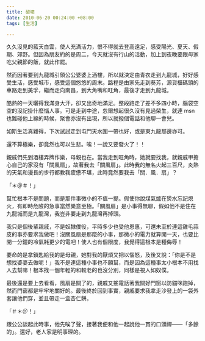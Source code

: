 ```yaml
---
title: 破壞
date: 2010-06-20 00:24:00 +08:00
tags: [生活]

---
```


 久久沒見的藍天白雲，使人充滿活力，恨不得就去登高遠足，感受陽光、夏天、假期、郊野。但因為朋友約的是周二，今天就沒有行山的活動，加上到夜晚要跟母家吃父親節的飯，就此作罷。  
  
 然而因著要到九龍城引領公公婆婆上酒樓，所以就決定由青衣走到九龍城，好好感受生活，感受城市，感受這個悠悠的周末。路程是由家先走到葵芳，源貨櫃碼頭的車路走到美孚，繼而走向南昌，到大角嘴和旺角，最後才走到九龍城。  
  
 酷熱的一天曬得我滿身大汗，卻又出奇地滿足。整段路走了差不多四小時，腦袋空空的沒記掛什麼惱人事。可是走到中途，忽爾想起很久沒有見過榮生，就連 msn 也難碰他上線的時候，聚會亦沒有出現，所以就撥個電話和他聊一會兒。  
  
 如斯生活真難得，下次試試走到屯門天水圍一帶也好，或是東九龍那邊亦可。  
  
 還不算極樂，卻竟然也可以生悲。唉！一說又要發火了！！  
  
 親戚們先到酒樓弄牌作樂，母親也在。當我走到旺角時，她就要找我，就親戚甲擔心自己的家沒有「關風扇」，故著我去「關風扇」。此時我的無名火起三百尺，炎熱的天氣和漫長的步行都教我疲憊不堪，此時竟然要我去「關．風．扇」？  
  
 「＊＠＃！」  
  
 幫忙根本不是問題，而是那件事微小的不值一提。假使你說煤氣爐在煲水忘記熄火，有即時危險的急事當然樂意至極。「關風扇」是小事得無聊，假如他不是住在九龍城而是九龍灣，我豈非要走到九龍灣再掉頭。  
  
 我只是個後輩親戚，不是奴隸僕役，平時多少也受他恩惠，可還未至於連這雞毛蒜皮的事亦要求我做吧！沒關風扇是那麼的小事，那微小的電力就算開一天，也要比開一分鐘的冷氣耗更少的電吧！使人也有個限度，我覺得這根本是種侮辱！  
  
 要命的是拿鎖匙給我的是母親，她對我的厭煩又把以惱怒，及後又說：「你是不是想找婆婆去做呢！」我不是連這種小事也不願幫，而是因為這種事太小根本不用找人去幫嘛！根本找一個年輕的和較老的也沒分別，同樣是視人如奴僕。  
  
 最後還是要上去看看，風扇是關了的，親戚又搖電話著我關好門窗以防貓咪跑掉，然而門窗都是牢牢地關好的。最後終於回到事實，親戚要求我拿走沙發上的一袋外套讓他們穿，並且帶走一盒杏仁餅。  
  
 「＃＊＠！」  
  
 跟公公談起此時事，他先唉了聲，接著我便和他一起說他一貫的口頭禪——「多餘的」。還好，老人家是明事理的。  

